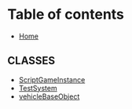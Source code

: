 # Table of contents

* [Home](README.md)

## CLASSES

* [ScriptGameInstance](classes/scriptgameinstance.md)
* [TestSystem](classes/testsystem.md)
* [vehicleBaseObject](classes/vehiclebaseobject.md)
